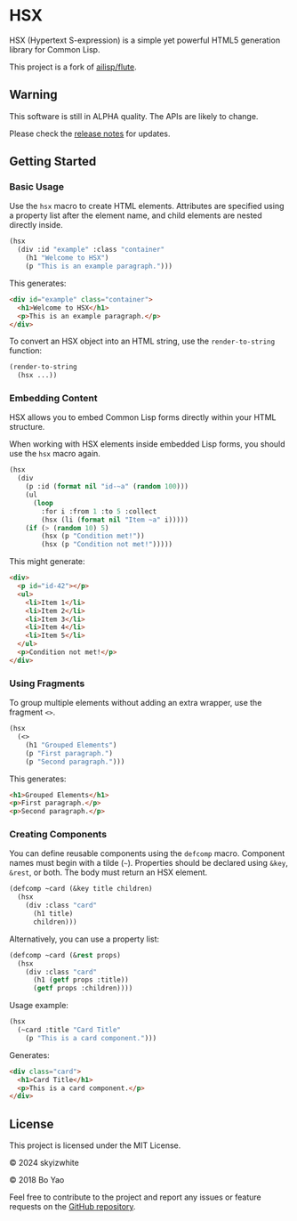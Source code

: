 # HSX

HSX (Hypertext S-expression) is a simple yet powerful HTML5 generation library for Common Lisp.

This project is a fork of [ailisp/flute](https://github.com/ailisp/flute/).

## Warning

This software is still in ALPHA quality. The APIs are likely to change.

Please check the [release notes](https://github.com/skyizwhite/hsx/releases) for updates.

## Getting Started

### Basic Usage

Use the `hsx` macro to create HTML elements. Attributes are specified using a property list after the element name, and child elements are nested directly inside.

```lisp
(hsx
  (div :id "example" :class "container"
    (h1 "Welcome to HSX")
    (p "This is an example paragraph.")))
```

This generates:

```html
<div id="example" class="container">
  <h1>Welcome to HSX</h1>
  <p>This is an example paragraph.</p>
</div>
```

To convert an HSX object into an HTML string, use the `render-to-string` function:

```lisp
(render-to-string
  (hsx ...))
```

### Embedding Content

HSX allows you to embed Common Lisp forms directly within your HTML structure.

When working with HSX elements inside embedded Lisp forms, you should use the `hsx` macro again.

```lisp
(hsx
  (div
    (p :id (format nil "id-~a" (random 100)))
    (ul
      (loop
        :for i :from 1 :to 5 :collect
        (hsx (li (format nil "Item ~a" i)))))
    (if (> (random 10) 5)
        (hsx (p "Condition met!"))
        (hsx (p "Condition not met!")))))
```

This might generate:

```html
<div>
  <p id="id-42"></p>
  <ul>
    <li>Item 1</li>
    <li>Item 2</li>
    <li>Item 3</li>
    <li>Item 4</li>
    <li>Item 5</li>
  </ul>
  <p>Condition not met!</p>
</div>
```

### Using Fragments

To group multiple elements without adding an extra wrapper, use the fragment `<>`.

```lisp
(hsx
  (<>
    (h1 "Grouped Elements")
    (p "First paragraph.")
    (p "Second paragraph.")))
```

This generates:

```html
<h1>Grouped Elements</h1>
<p>First paragraph.</p>
<p>Second paragraph.</p>
```

### Creating Components

You can define reusable components using the `defcomp` macro. Component names must begin with a tilde (`~`). Properties should be declared using `&key`, `&rest`, or both. The body must return an HSX element.

```lisp
(defcomp ~card (&key title children)
  (hsx
    (div :class "card"
      (h1 title)
      children)))
```

Alternatively, you can use a property list:

```lisp
(defcomp ~card (&rest props)
  (hsx
    (div :class "card"
      (h1 (getf props :title))
      (getf props :children))))
```

Usage example:

```lisp
(hsx
  (~card :title "Card Title"
    (p "This is a card component.")))
```

Generates:

```html
<div class="card">
  <h1>Card Title</h1>
  <p>This is a card component.</p>
</div>
```

## License

This project is licensed under the MIT License.

© 2024 skyizwhite

© 2018 Bo Yao

Feel free to contribute to the project and report any issues or feature requests on the [GitHub repository](https://github.com/skyizwhite/hsx).
